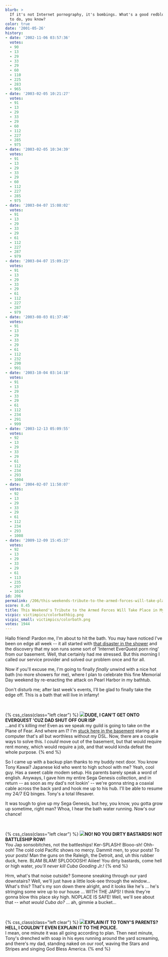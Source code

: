 ```yaml
---
blurb: >
  If it's not Internet pornography, it's bombings. What's a good redblooded American
  to do, you know?
color: true
date: '2001-05-26'
history:
- date: '2002-11-06 03:57:36'
  votes:
  - 90
  - 13
  - 29
  - 33
  - 29
  - 60
  - 110
  - 225
  - 283
  - 965
- date: '2003-02-05 10:21:27'
  votes:
  - 91
  - 13
  - 29
  - 33
  - 29
  - 60
  - 112
  - 227
  - 285
  - 975
- date: '2003-02-05 10:34:39'
  votes:
  - 91
  - 13
  - 29
  - 33
  - 29
  - 60
  - 112
  - 227
  - 285
  - 975
- date: '2003-04-07 15:08:02'
  votes:
  - 91
  - 13
  - 29
  - 33
  - 29
  - 61
  - 112
  - 227
  - 287
  - 979
- date: '2003-04-07 15:09:23'
  votes:
  - 91
  - 13
  - 29
  - 33
  - 29
  - 61
  - 112
  - 227
  - 287
  - 979
- date: '2003-08-03 01:37:46'
  votes:
  - 91
  - 13
  - 29
  - 33
  - 29
  - 61
  - 112
  - 232
  - 290
  - 991
- date: '2003-10-04 03:14:18'
  votes:
  - 91
  - 13
  - 29
  - 33
  - 29
  - 61
  - 112
  - 234
  - 291
  - 999
- date: '2003-12-13 05:09:55'
  votes:
  - 92
  - 13
  - 29
  - 33
  - 29
  - 61
  - 112
  - 234
  - 293
  - 1004
- date: '2004-02-07 11:50:07'
  votes:
  - 92
  - 13
  - 29
  - 33
  - 29
  - 61
  - 112
  - 234
  - 293
  - 1008
- date: '2009-12-09 15:45:37'
  votes:
  - 92
  - 13
  - 29
  - 33
  - 29
  - 61
  - 113
  - 235
  - 297
  - 1024
id: 206
permalink: /206/this-weekends-tribute-to-the-armed-forces-will-take-place-in-my-bathtub/
score: 8.45
title: This Weekend's Tribute to the Armed Forces Will Take Place in My Bathtub.
vicpic: victimpics/colorbathbig.png
vicpic_small: victimpics/colorbath.png
votes: 1944
---
```


Hallo friend! Pardon me, I'm about to hit the bath. You may have noticed
I've been on edge all week -- it all started with [that disaster in the
shower](@/victim/195.md) and the discovery that my son runs some sort
of 'Internet EverQuest porn ring' from our basement. Well, that
certainly had me stressed. But this morning I called our service
provider and solved our problem once and for all.

Now if you'll excuse me, I'm going to finally *finally* unwind with a
nice hot bath (no more showers for me), where I plan to celebrate this
fine Memorial Day weekend by re-enacting the attack on Pearl Harbor in
my bathtub.

Don't disturb me; after last week's events, I'll be glad to finally take
the edge off. This is a bath that will live in infamy!

&nbsp;

{% css_class(class="left clear") %}
[![](/img/victimpics/eqbasement.png)](@/victim/92.md)**DUDE, I CAN'T
GET ONTO EVERQUEST 'CUZ DAD SHUT OFF OUR ISP**  
 ...and it's *killing* me! Even as we speak my guild is going to take on
the Plane of Fear. And where am I? I'm [stuck here in the
basement](@/victim/92.md) staring at a computer that's all but
worthless without my DSL. Now, there are a couple ways to solve this. I
*could* move out of the basement, but that would require rent money,
which would require a job, and that would kinda defeat the whole
purpose.
{% end %}

So I came up with a backup plan thanks to my buddy next door. You know
Tony Kawai? Japanese kid who went to high school with me? Yeah, cool
guy. Has a sweet cable modem setup. His parents barely speak a word of
english. Anyways, I gave him my entire Sega Genesis collection, and in
return -- as soon as my dad's not lookin' -- we're gonna string a
coaxial cable across the back yard and hook me up to his hub. I'll be
able to resume my 24/7 EQ binges. Tony's a total lifesaver.

It was tough to give up my Sega Genesis, but hey, you know, you gotta
grow up sometime, right man? Whoa, I hear the bath water running. Now's
our chance!

&nbsp;

{% css_class(class="left clear") %}
[![](/img/victimpics/colorbath.png)](@/victim/195.md)**NO! NO YOU
DIRTY BASTARDS! NOT BATTLESHIP ROW!**  
 You Jap sonsobitches, not the battleships! Ker-SPLASH! Blooo-sh!
Ohh-ooh! The cold cold Pacific shows no mercy. Dammit men, to your
posts! To your posts! Man the guns on the Raleigh, the Detroit, and, uh
this rubber duck, here. BLAM BLAM! SPLOOOOSH! Aiiiee! You dirty
bastards, come hell or high water, *you'll never kill Cuba Gooding Jr.!*
{% end %}

Hrm, what's that noise outside? Someone sneaking through our yard
downstairs? Well, we'll just have a little look-see through the
window... What's this? That's my son down there alright, and it looks
like he's ... he's stringing some wire up to our house ... WITH THE
JAPS! I think they're gonna blow this place sky high. NOPLACE IS SAFE!
Well, we'll see about that -- *what would Cuba do?* ... ah, gimmie a
bucket...

&nbsp;

{% css_class(class="left clear") %}
[![](/img/victimpics/eqbasement.png)](@/victim/92.md)**EXPLAIN IT TO
TONY'S PARENTS? HELL, I COULDN'T EVEN EXPLAIN IT TO THE POLICE.**  
 I mean, one minute it was all going according to plan. Then next
minute, Tony's drenched with soap in his eyes running around the yard
screaming, and there's my dad, standing naked on our roof, waving the
Stars and Stripes and singing God Bless America.
{% end %}
